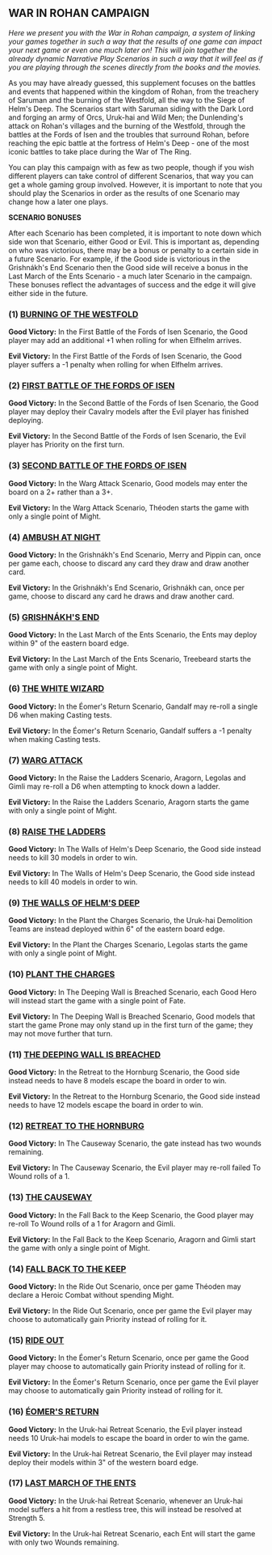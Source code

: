 ﻿## WAR IN ROHAN CAMPAIGN

*Here we present you with the War in Rohan campaign, a system of linking your games together in such a way that the results of one game can impact your next game or even one much later on! This will join together the already dynamic Narrative Play Scenarios in such a way that it will feel as if you are playing through the scenes directly from the books and the movies.*

As you may have already guessed, this supplement focuses on the battles and events that happened within the kingdom of Rohan, from the treachery of Saruman and the burning of the Westfold, all the way to the Siege of Helm's Deep. The Scenarios start with Saruman siding with the Dark Lord and forging an army of Orcs, Uruk-hai and Wild Men; the Dunlending's attack on Rohan's villages and the burning of the Westfold, through the battles at the Fords of Isen and the troubles that surround Rohan, before reaching the epic battle at the fortress of Helm's Deep - one of the most iconic battles to take place during the War of The Ring.

You can play this campaign with as few as two people, though if you wish different players can take control of different Scenarios, that way you can get a whole gaming group involved. However, it is important to note that you should play the Scenarios in order as the results of one Scenario may change how a later one plays.

**SCENARIO BONUSES**

After each Scenario has been completed, it is important to note down which side won that Scenario, either Good or Evil. This is important as, depending on who was victorious, there may be a bonus or penalty to a certain side in a future Scenario. For example, if the Good side is victorious in the Grishnákh's End Scenario then the Good side will receive a bonus in the Last March of the Ents Scenario - a much later Scenario in the campaign. These bonuses reflect the advantages of success and the edge it will give either side in the future.

### (1) [BURNING OF THE WESTFOLD](../scenarios/war_in_rohan.md#burning-of-the-westfold)

**Good Victory:** In the First Battle of the Fords of Isen Scenario, the Good player may add an additional +1 when rolling for when Elfhelm arrives.

**Evil Victory:** In the First Battle of the Fords of Isen Scenario, the Good player suffers a -1 penalty when rolling for when Elfhelm arrives.

### (2) [FIRST BATTLE OF THE FORDS OF ISEN](../scenarios/war_in_rohan.md#first-battle-of-the-fords-of-isen)

**Good Victory:** In the Second Battle of the Fords of Isen Scenario, the Good player may deploy their Cavalry models after the Evil player has finished deploying.

**Evil Victory:** In the Second Battle of the Fords of Isen Scenario, the Evil player has Priority on the first turn.

### (3) [SECOND BATTLE OF THE FORDS OF ISEN](../scenarios/war_in_rohan.md#second-battle-of-the-fords-of-isen)

**Good Victory:** In the Warg Attack Scenario, Good models may enter the board on a 2+ rather than a 3+.

**Evil Victory:** In the Warg Attack Scenario, Théoden starts the game with only a single point of Might.

### (4) [AMBUSH AT NIGHT](../scenarios/war_in_rohan.md#ambush-at-night)

**Good Victory:** In the Grishnákh's End Scenario, Merry and Pippin can, once per game each, choose to discard any card they draw and draw another card.

**Evil Victory:** In the Grishnákh's End Scenario, Grishnákh can, once per game, choose to discard any card he draws and draw another card.

### (5) [GRISHNÁKH'S END](../scenarios/war_in_rohan.md#grishnahks-end)

**Good Victory:** In the Last March of the Ents Scenario, the Ents may deploy within 9" of the eastern board edge.

**Evil Victory:** In the Last March of the Ents Scenario, Treebeard starts the game with only a single point of Might.

### (6) [THE WHITE WIZARD](../scenarios/war_in_rohan.md#the-white-wizard)

**Good Victory:** In the Éomer's Return Scenario, Gandalf may re-roll a single D6 when making Casting tests.

**Evil Victory:** In the Éomer's Return Scenario, Gandalf suffers a -1 penalty when making Casting tests.

### (7) [WARG ATTACK](../scenarios/war_in_rohan.md#warg-attack)

**Good Victory:** In the Raise the Ladders Scenario, Aragorn, Legolas and Gimli may re-roll a D6 when attempting to knock down a ladder.

**Evil Victory:** In the Raise the Ladders Scenario, Aragorn starts the game with only a single point of Might.

### (8) [RAISE THE LADDERS](../scenarios/war_in_rohan.md#raise-the-ladders)

**Good Victory:** In The Walls of Helm's Deep Scenario, the Good side instead needs to kill 30 models in order to win.

**Evil Victory:** In The Walls of Helm's Deep Scenario, the Good side instead needs to kill 40 models in order to win.

### (9) [THE WALLS OF HELM'S DEEP](../scenarios/war_in_rohan.md#the-walls-of-helms-deep)

**Good Victory:** In the Plant the Charges Scenario, the Uruk-hai Demolition Teams are instead deployed within 6" of the eastern board edge.

**Evil Victory:** In the Plant the Charges Scenario, Legolas starts the game with only a single point of Might.

### (10) [PLANT THE CHARGES](../scenarios/war_in_rohan.md#plant-the-charges)

**Good Victory:** In The Deeping Wall is Breached Scenario, each Good Hero will instead start the game with a single point of Fate.

**Evil Victory:** In The Deeping Wall is Breached Scenario, Good models that start the game Prone may only stand up in the first turn of the game; they may not move further that turn.

### (11) [THE DEEPING WALL IS BREACHED](../scenarios/war_in_rohan.md#the-deeping-wall-is-breached)

**Good Victory:** In the Retreat to the Hornburg Scenario, the Good side instead needs to have 8 models escape the board in order to win.

**Evil Victory:** In the Retreat to the Hornburg Scenario, the Good side instead needs to have 12 models escape the board in order to win.

### (12) [RETREAT TO THE HORNBURG](../scenarios/war_in_rohan.md#retreat-to-the-hornburg)

**Good Victory:** In The Causeway Scenario, the gate instead has two wounds remaining.

**Evil Victory:** In The Causeway Scenario, the Evil player may re-roll failed To Wound rolls of a 1.

### (13) [THE CAUSEWAY](../scenarios/war_in_rohan.md#the-causeway)

**Good Victory:** In the Fall Back to the Keep Scenario, the Good player may re-roll To Wound rolls of a 1 for Aragorn and Gimli.

**Evil Victory:** In the Fall Back to the Keep Scenario, Aragorn and Gimli start the game with only a single point of Might.

### (14) [FALL BACK TO THE KEEP](../scenarios/war_in_rohan.md#fall-back-to-the-keep)

**Good Victory:** In the Ride Out Scenario, once per game Théoden may declare a Heroic Combat without spending Might.

**Evil Victory:** In the Ride Out Scenario, once per game the Evil player may choose to automatically gain Priority instead of rolling for it.

### (15) [RIDE OUT](../scenarios/war_in_rohan.md#ride-out)

**Good Victory:** In the Éomer's Return Scenario, once per game the Good player may choose to automatically gain Priority instead of rolling for it.

**Evil Victory:** In the Éomer's Return Scenario, once per game the Evil player may choose to automatically gain Priority instead of rolling for it.

### (16) [ÉOMER'S RETURN](../scenarios/war_in_rohan.md#eomers-return)

**Good Victory:** In the Uruk-hai Retreat Scenario, the Evil player instead needs 10 Uruk-hai models to escape the board in order to win the game.

**Evil Victory:** In the Uruk-hai Retreat Scenario, the Evil player may instead deploy their models within 3" of the western board edge.

### (17) [LAST MARCH OF THE ENTS](../scenarios/war_in_rohan.md#last-march-of-the-ents)

**Good Victory:** In the Uruk-hai Retreat Scenario, whenever an Uruk-hai model suffers a hit from a restless tree, this will instead be resolved at Strength 5.

**Evil Victory:** In the Uruk-hai Retreat Scenario, each Ent will start the game with only two Wounds remaining.
